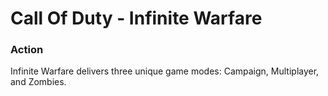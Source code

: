 # Call Of Duty - Infinite Warfare

### Action

Infinite Warfare delivers three unique game modes: Campaign, Multiplayer, and Zombies.